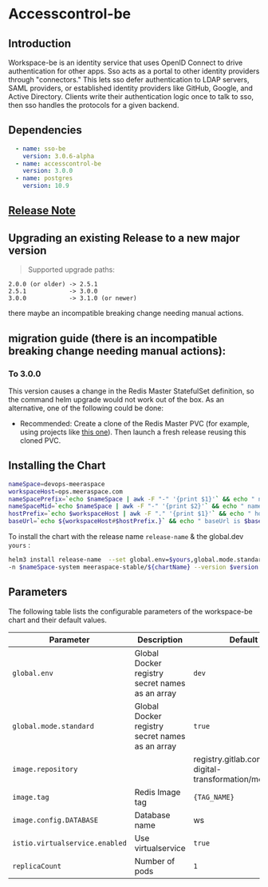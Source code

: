 # Accesscontrol-be

## Introduction

Workspace-be is an identity service that uses OpenID Connect to drive authentication for other apps.
Sso acts as a portal to other identity providers through "connectors." This lets sso defer authentication to LDAP servers, SAML providers, or established identity providers like GitHub, Google, and Active Directory. Clients write their authentication logic once to talk to sso, then sso handles the protocols for a given backend.

## Dependencies
```yaml
  - name: sso-be
    version: 3.0.6-alpha
  - name: accesscontrol-be
    version: 3.0.0
  - name: postgres
    version: 10.9
```

## [Release Note](https://gitlab.com/target-digital-transformation/access-control/-/tags)

## Upgrading an existing Release to a new major version

> Supported upgrade paths: 
``` 
2.0.0 (or older) -> 2.5.1
2.5.1            -> 3.0.0
3.0.0            -> 3.1.0 (or newer)
```

there maybe an incompatible breaking change needing manual actions.
## migration guide (there is an incompatible breaking change needing manual actions):

### To 3.0.0

This version causes a change in the Redis Master StatefulSet definition, so the command helm upgrade would not work out of the box. As an alternative, one of the following could be done:

  - Recommended: Create a clone of the Redis Master PVC (for example, using projects like [this one](https://github.com/edseymour/pvc-transfer)). Then launch a fresh release reusing this cloned PVC.

## Installing the Chart
```sh
nameSpace=devops-meeraspace
workspaceHost=ops.meeraspace.com
nameSpacePrefix=`echo $nameSpace | awk -F "-" '{print $1}'` && echo " nameSpacePrefix is $nameSpacePrefix "  ## return  devops
nameSpaceMid=`echo $nameSpace | awk -F "-" '{print $2}'` && echo " nameSpaceMid is $nameSpaceMid "  ## return  meerasapce
hostPrefix=`echo $workspaceHost | awk -F "." '{print $1}'` && echo " hostPrefix is $hostPrefix "  ## return  ops
baseUrl=`echo ${workspaceHost#$hostPrefix.}` && echo " baseUrl is $baseUrl "   ## return meeraspace.com
```
To install the chart with the release name `release-name` & the global.dev `yours` :
```bash
helm3 install release-name  --set global.env=$yours,global.mode.standard=false,global.namespace.prefix=$nameSpacePrefix,global.namespace.mid=$nameSpaceMid,global.host.prefix=$hostPrefix,global.host.baseUrl=$baseUrl \
-n $nameSpace-system meeraspace-stable/${chartName} --version $version
```

## Parameters
The following table lists the configurable parameters of the workspace-be chart and their default values.

| Parameter                                     | Description                                                                                                                                         | Default                                                 |
|-----------------------------------------------|-----------------------------------------------------------------------------------------------------------------------------------------------------|---------------------------------------------------------|
| `global.env`                                  | Global Docker registry secret names as an array                                                                                                     | `dev` |
| `global.mode.standard `                       | Global Docker registry secret names as an array                                                                                                | `true` |
| `image.repository`                            |                                                                                                            | registry.gitlab.com/target-digital-transformation/meera-ws               |
| `image.tag`                                   | Redis Image tag                                                                                                                                     | `{TAG_NAME}`                                            |
| `image.config.DATABASE`                       | Database name                                                                                                                                     | ws                                            |
| `istio.virtualservice.enabled`                | Use virtualservice                                                                                                                                  | `true`                                                  |
| `replicaCount      `                          | Number of pods                                                                                                                                    | `1`                                                     |